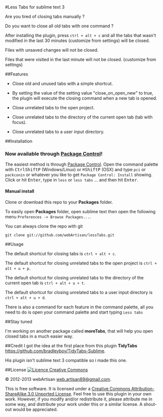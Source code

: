 #Less Tabs for sublime text 3

Are you tired of closing tabs manually ?

Do you want to close all old tabs with one command ?

After installing the plugin, press `ctrl + alt + c` and all the tabs that wasn't modified in the last 30 minutes (customize from settings) will be closed.

Files with unsaved changes will not be closed.

Files that were visited in the last minute will not be closed. (customize from settings)

##Features

- Close old and unused tabs with a simple shortcut.

- By setting the value of the setting value "close_on_open_new" to true, the plugin will execute the closing command when a new tab is opened.

- Close unrelated tabs to the open project.

- Close unrelated tabs to the directory of the current open tab (tab with focus).

- Close unrelated tabs to a user input directory.

##Installation
### Now available through [Package Control](http://wbond.net/sublime_packages/package_control)!
The easiest method is through [Package Control](http://wbond.net/sublime_packages/package_control). Open the command palette with <kbd>Ctrl</kbd><kbd>Shift</kbd><kbd>P</kbd> (Windows/Linux) or <kbd>⌘</kbd><kbd>Shift</kbd><kbd>P</kbd> (OSX) and type `pci` or `packconin` or whatever you like to get `Package Control: Install` showing. Click or hit <kbd>Enter</kbd>, type in `less` or `less tabs` ... and then hit <kbd>Enter</kbd>.

#### Manual install
Clone or download this repo to your **Packages** folder.

To easily open **Packages** folder, open sublime text then open the following menu `Preferences -> Browse Packages...`.

You can always clone the repo with git

    git clone git://github.com/webArtisan/lessTabs.git

##Usage

The default shortcut for closing tabs is `ctrl + alt + c`.

The default shortcut for closing unrelated tabs to the open project is `ctrl + alt + u + p`.

The default shortcut for closing unrelated tabs to the directory of the current open tab is `ctrl + alt + u + t`.

The default shortcut for closing unrelated tabs to a user input directory is `ctrl + alt + u + d`.

There is also a command for each feature in the command palette, all you need to do is open your command palette and start typing `Less tabs`

##Stay tuned

I'm working on another package called **moreTabs**, that will help you open closed tabs in a much easier way.

##Credit
I got the idea at the first place from this plugin **TidyTabs** https://github.com/bradleyboy/TidyTabs-Sublime.

His plugin isn't sublime text 3 compatible so i made this one.

##License
<a rel="license" href="http://creativecommons.org/licenses/by-sa/3.0/"><img alt="Licence Creative Commons" style="border-width:0" src="http://i.creativecommons.org/l/by-sa/3.0/88x31.png" /></a>

&copy; 2012-2013 webArtisan <web.artisan89@gmail.com>.

This is free software. It is licensed under a <a rel="license" href="http://creativecommons.org/licenses/by-sa/3.0/">Creative Commons Attribution-ShareAlike 3.0 Unported License</a>. Feel free to use this plugin in your own work. However, if you modify and/or redistribute it, please attribute me in some way, and distribute your work under this or a similar license. A shout-out would be appreciated.
